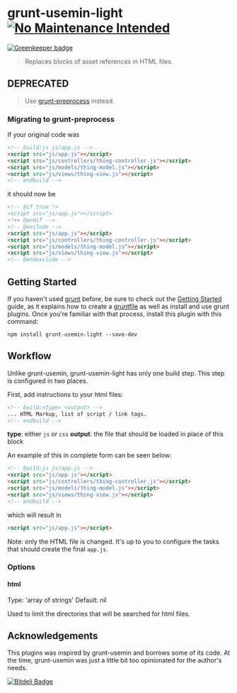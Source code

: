# grunt-usemin-light [![No Maintenance Intended](http://unmaintained.tech/badge.svg)](http://unmaintained.tech/)

[![Greenkeeper badge](https://badges.greenkeeper.io/ianwremmel/grunt-usemin-light.svg)](https://greenkeeper.io/)

> Replaces blocks of asset references in HTML files.

## DEPRECATED

> Use [grunt-preprocess](https://github.com/jsoverson/grunt-preprocess) instead.

### Migrating to grunt-preprocess

If your original code was

```html
<!-- build:js js/app.js -->
<script src="js/app.js"></script>
<script src="js/controllers/thing-controller.js"></script>
<script src="js/models/thing-model.js"></script>
<script src="js/views/thing-view.js"></script>
<!-- endbuild -->
```

it should now be

```html
<!-- @if true !>
<script src="js/app.js"></script>
<!-- @endif -->
<!-- @exclude -->
<script src="js/app.js"></script>
<script src="js/controllers/thing-controller.js"></script>
<script src="js/models/thing-model.js"></script>
<script src="js/views/thing-view.js"></script>
<!-- @endexclude -->
```

## Getting Started
If you haven't used [grunt][] before, be sure to check out the [Getting Started][] guide, as it explains how to create a [gruntfile][Getting Started] as well as install and use grunt plugins. Once you're familiar with that process, install this plugin with this command:

```shell
npm install grunt-usemin-light --save-dev
```

[grunt]: http://gruntjs.com/
[Getting Started]: https://github.com/gruntjs/grunt/blob/devel/docs/getting_started.md

## Workflow

Unlike grunt-usemin, grunt-usemin-light has only one build step. This step is configured in two places.

First, add instructions to your html files:

```html
<!-- build:<type> <output> -->
... HTML Markup, list of script / link tags.
<!-- endbuild -->
```

**type**: either `js` or `css`
**output**: the file that should be loaded in place of this block

An example of this in complete form can be seen below:

```html
<!-- build:js js/app.js -->
<script src="js/app.js"></script>
<script src="js/controllers/thing-controller.js"></script>
<script src="js/models/thing-model.js"></script>
<script src="js/views/thing-view.js"></script>
<!-- endbuild -->
```

which  will result in

```html
<script src="js/app.js"></script>
```

Note: only the HTML file is changed. It's up to you to configure the tasks that should create the final `app.js`.

### Options

#### html
Type: 'array of strings'
Default: nil

Used to limit the directories that will be searched for html files.

## Acknowledgements

This plugins was inspired by grunt-usemin and borrows some of its code. At the time, grunt-usemin was just a little bit too opinionated for the author's needs.

[![Bitdeli Badge](https://d2weczhvl823v0.cloudfront.net/ianwremmel/grunt-usemin-light/trend.png)](https://bitdeli.com/free "Bitdeli Badge")

